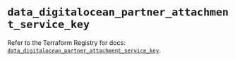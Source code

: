 # `data_digitalocean_partner_attachment_service_key`

Refer to the Terraform Registry for docs: [`data_digitalocean_partner_attachment_service_key`](https://registry.terraform.io/providers/digitalocean/digitalocean/2.61.0/docs/data-sources/partner_attachment_service_key).
